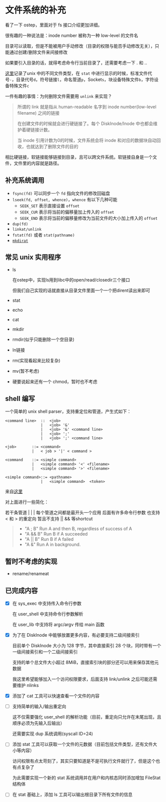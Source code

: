 # 文件系统的补充

看了一下 ostep，里面对于 fs 接口介绍更加详细。

很有趣的一种说法是：inode number 被称为一种 low-level 的文件名

目录可以读取，但是不能被用户手动修改（目录的权限与能否手动修改无关），只能通过创建/删除文件来间接修改

如果要引入目录的话，就得考虑命令行当前目录了，还需要考虑一下 . 和 ..

[这里](https://en.wikipedia.org/wiki/Unix_file_types)记录了unix 中的不同文件类型，在 `stat` 中进行显示的时候，标准文件代号`-`，目录代号`d`，符号链接`l`，命名管道`p`，Socket`s`，块设备特殊文件`b`，字符设备特殊文件`c`

一件有趣的事情：为何删除文件需要用 `unlink` 来实现？

> 所谓的 link 就是指从 human-readable 名字到 inode number(low-level filename) 之间的链接
>
> 在创建文件的时候就会进行硬链接了。每个 DiskInode/Inode 中也都会维护着硬链接计数。
>
> 当 inode 引用计数为0的时候，文件系统会将 inode 和对应的数据块自动回收，也就达到了删除文件的目的

相比硬链接，软链接能够链接到目录，且可以跨文件系统。软链接自身是一个文件，文件里的内容就是路径。

## 补充系统调用

* `fsync(fd)` 可以同步一个 ``fd`` 指向文件的修改回磁盘
* `lseek(fd, offset, whence)`，`whence` 有以下几种可能
  * `SEEK_SET` 表示直接设置 `offset`
  * `SEEK_CUR` 表示将当前的偏移量加上传入的 `offset`
  * `SEEK_END` 表示将当前的偏移量修改为当前文件的大小加上传入的 `offset`
* `dup(fd)`
* `linkat/unlink`
* `fstat(fd)` 或者 `stat(pathname)` 
* [``mkdirat``](https://www.man7.org/linux/man-pages/man2/mkdirat.2.html)

## 常见 unix 实用程序

* ls

  在ostep中，实现ls用到libc中的open/read/closedir三个接口

  但我们自己实现的话就直接从目录文件里面一个一个把dirent读出来即可

* stat

* echo

* cat

* mkdir

* rmdir(似乎只能删除一个空目录)

* ln链接

* rm(实现看起来比较复杂)

* mv(暂不考虑)

* 硬要说起来还有一个 chmod，暂时也不考虑

## shell 编写

一个简单的 unix shell parser，支持重定位和管道，产生式如下：

```
<command line>	::	<job>
				|	<job> '&'
				| 	<job> '&' <command line>
				|	<job> ';'
				|	<job> ';' <command line>
					         
<job>		::=	<command>
			|	< job > '|' < command >
					        
<command	::=	<simple command>
	        |	<simple command> '<' <filename>
	        |	<simple command> '>' <filename>
					        
<simple command>::=	<pathname>
	        	|	<simple command>  <token>
```

来自[这里](https://github.com/Swoorup/mysh)

对上面进行一些简化：

若干条管道 | | |
每个管道之间都是最开头一个应用 后面有许多命令行参数 也支持 < 和 > 的重定向
暂且不支持 || && 等shortcut

> - "A ; B"   Run A and then B, regardless of success of A
> - "A && B"  Run B if A succeeded
> - "A || B"  Run B if A failed
> - "A &"     Run A in background.

## 暂时不考虑的实现

* rename/renameat

## 已完成内容

* [x] 在 sys_exec 中支持传入命令行参数

  在 user_shell 中支持命令行参数解析

  在 user_lib 中支持将 argc/argv 传给 main 函数
  
* [x] 为了在 DiskInode 中能够放置更多内容，有必要支持二级间接索引

  目前单个 DiskInode 大小为 128 字节，其中直接索引 28 个块，同时带有一个一级间接索引和一个二级间接索引

  支持的单个总文件大小超过 8MiB，直接索引块的部分还可以用来保存其他元数据

  我这里希望能够加入一个访问权限要求，后面支持 link/unlink 之后可能还需要维护 nlinks

* [x] 添加了 cat 工具可以快速查看一个文件的内容

* [ ] 支持简单的输入/输出重定向

  这不仅需要强化 user_shell 的解析功能（目前，重定向只允许在末尾出现，且顺序必须为先输入后输出）

  还需要实现 dup 系统调用(syscall ID=24)

* [ ] 添加 stat 工具可以获取一个文件的元数据（目前包括文件类型，还有文件大小等内容）

  访问权限有点太苛刻了，其实只要知道是不是可执行文件就行了，但是这个也有点复杂了

  为此需要实现一个新的 stat 系统调用并在用户和内核态同时添加增加 FileStat 结构体

* [ ] 在 stat 基础上，添加 ls 工具可以输出根目录下所有文件的信息

